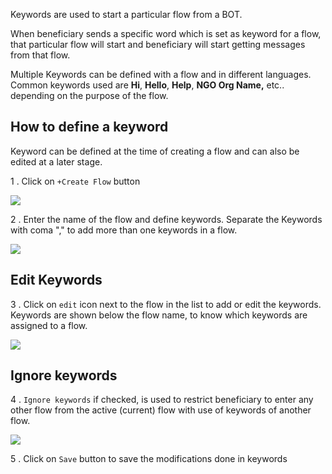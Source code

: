 Keywords are used to start a particular flow from a BOT.

When beneficiary sends a specific word  which is set as keyword for a flow, that particular flow will start and beneficiary will start getting messages from that flow.

Multiple Keywords can be defined with a flow and in different languages. Common keywords used are **Hi**, **Hello**, **Help**, **NGO Org Name,**  etc.. depending on the purpose of the flow.

## How to define a keyword

Keyword can be defined at the time of creating a flow and can also be edited at a later stage.

1 . Click on `+Create Flow` button

![](https://static.slab.com/prod/uploads/8k89m6if/posts/images/uq1q87p3wcxYXDWaFpdc_d7e.png)



2 . Enter the name of the flow and define keywords. Separate the Keywords with coma &quot;,&quot; to add more than one keywords in a flow.

![](https://static.slab.com/prod/uploads/8k89m6if/posts/images/7hz-URNiLfyyLbhyJ5G6D2lV.png)

## Edit Keywords

3 .  Click on `edit` icon next to the flow in the list to add or edit the keywords. Keywords are shown below the flow name, to know which keywords are assigned to a flow.

![](https://static.slab.com/prod/uploads/8k89m6if/posts/images/BgfWr1lwF5PxpEk5bo_klnY4.png)

## Ignore keywords

4 . `Ignore keywords` if checked, is used to restrict beneficiary to enter any other flow from the active (current) flow with use of  keywords of another flow.

![](https://static.slab.com/prod/uploads/8k89m6if/posts/images/0DGzLfbsc67I4dPAvAbKPKZ3.png)

5 . Click on `Save` button to save the modifications done in keywords
